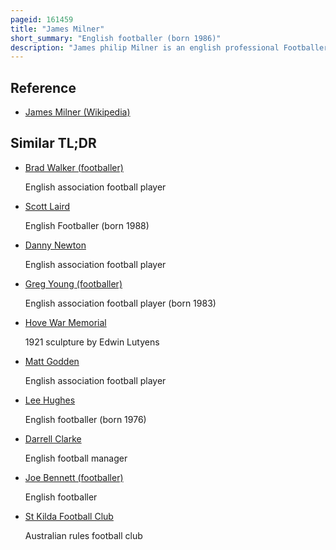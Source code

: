 ```yaml
---
pageid: 161459
title: "James Milner"
short_summary: "English footballer (born 1986)"
description: "James philip Milner is an english professional Footballer who plays as a Midfielder for Brighton Hove Albion Premier League Club. Milner was a versatile Player who has played in multiple Positions including in the Wing in Midfield and at full Back."
---
```


## Reference

- [James Milner (Wikipedia)](https://en.wikipedia.org/?curid=161459)

## Similar TL;DR

- [Brad Walker (footballer)](/tldr/en/brad-walker-footballer)

  English association football player

- [Scott Laird](/tldr/en/scott-laird)

  English Footballer (born 1988)

- [Danny Newton](/tldr/en/danny-newton)

  English association football player

- [Greg Young (footballer)](/tldr/en/greg-young-footballer)

  English association football player (born 1983)

- [Hove War Memorial](/tldr/en/hove-war-memorial)

  1921 sculpture by Edwin Lutyens

- [Matt Godden](/tldr/en/matt-godden)

  English association football player

- [Lee Hughes](/tldr/en/lee-hughes)

  English footballer (born 1976)

- [Darrell Clarke](/tldr/en/darrell-clarke)

  English football manager

- [Joe Bennett (footballer)](/tldr/en/joe-bennett-footballer)

  English footballer

- [St Kilda Football Club](/tldr/en/st-kilda-football-club)

  Australian rules football club
